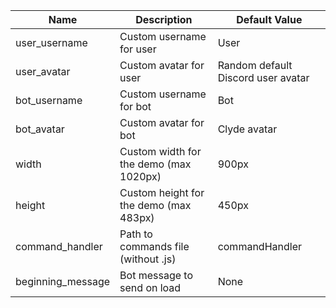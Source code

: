 | Name              | Description                            | Default Value                        |
| ----------------- | -------------------------------------- | ------------------------------------ |
| user_username     | Custom username for user               | User                                 |
| user_avatar       | Custom avatar for user                 | Random default Discord user avatar   |
| bot_username      | Custom username for bot                | Bot                                  |
| bot_avatar        | Custom avatar for bot                  | Clyde avatar                         |
| width             | Custom width for the demo (max 1020px) | 900px                                |
| height            | Custom height for the demo (max 483px) | 450px                                |
| command_handler   | Path to commands file (without .js)    | commandHandler                       |
| beginning_message | Bot message to send on load            | None                                 |